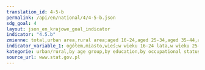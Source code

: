 ```yaml
---
translation_id: 4-5-b
permalink: /api/en/national/4/4-5-b.json
sdg_goal: 4
layout: json_en_krajowe_goal_indicator
indicator: "4.5.b"
zmienne: total,urban area,rural area;aged 16-24,aged 25-34,aged 35-44,aged 45-54,aged 55-64,aged 65-74;tertiary,secondary,primary;economically active,employed,unemployed,economically inactive
indicator_variable_1: ogółem,miasto,wieś;w wieku 16-24 lata,w wieku 25-34 lata,w wieku 35-44 lata,w wieku 45-54 lata,w wieku 55-64 lata,w wieku 65-74 lata;niższe,średnie,wyższe;aktywni zawodowo,pracujący,bezrobotni,bierni zawodowo;
kategorie: urban/rural,by age group,by education,by occupational status of persons
source_url: www.stat.gov.pl
---
```

